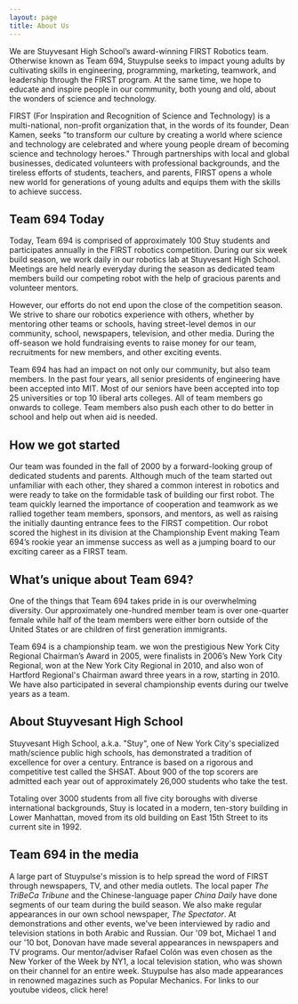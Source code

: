 ```yaml
---
layout: page
title: About Us
---
```

We are Stuyvesant High School’s award-winning FIRST Robotics team. Otherwise known as Team 694, Stuypulse seeks to impact young adults by cultivating skills in engineering, programming, marketing, teamwork, and leadership through the FIRST program. At the same time, we hope to educate and inspire people in our community, both young and old, about the wonders of science and technology.

FIRST (For Inspiration and Recognition of Science and Technology) is a multi-national, non-profit organization that, in the words of its founder, Dean Kamen, seeks "to transform our culture by creating a world where science and technology are celebrated and where young people dream of becoming science and technology heroes." Through partnerships with local and global businesses, dedicated volunteers with professional backgrounds, and the tireless efforts of students, teachers, and parents, FIRST opens a whole new world for generations of young adults and equips them with the skills to achieve success.

## Team 694 Today
Today, Team 694 is comprised of approximately 100 Stuy students and participates annually in the FIRST robotics competition. During our six week build season, we work daily in our robotics lab at Stuyvesant High School. Meetings are held nearly everyday during the season as dedicated team members build our competing robot with the help of gracious parents and volunteer mentors.

However, our efforts do not end upon the close of the competition season. We strive to share our robotics experience with others, whether by mentoring other teams or schools,  having street-level demos in our community, school, newspapers, television, and other media. During the off-season we hold fundraising events to raise money for our team, recruitments for new members, and other exciting events.

Team 694 has had an impact  on not only our community, but also team members. In the past four years, all senior presidents of engineering have been accepted into MIT. Most of our seniors have been accepted into top 25 universities or top 10 liberal arts colleges. All of team members go onwards to college. Team members also push each other to do better in school and help out when aid is needed.

## How we got started
Our team was founded in the fall of 2000 by a forward-looking group of dedicated students and parents. Although much of the team started out unfamiliar with each other, they shared a common interest in robotics and were ready to take on the formidable task of building our first robot. The team quickly learned the importance of cooperation and teamwork as we rallied together team members, sponsors, and mentors, as well as raising the initially daunting entrance fees to the FIRST competition. Our robot scored the highest in its division at the Championship Event making Team 694’s rookie year an immense success as well as a jumping board to our exciting career as a FIRST team.

## What’s unique about Team 694?
One of the things that Team 694 takes pride in is our overwhelming diversity. Our approximately one-hundred member team is over one-quarter female while half of the team members were either born outside of the United States or are children of first generation immigrants.

Team 694 is a championship team. we won the prestigious New York City Regional Chairman’s Award in 2005, were finalists in 2006’s New York City Regional, won at the New York City Regional in 2010, and also won of Hartford Regional's Chairman award three years in a row, starting in 2010. We have also participated in several championship events during our twelve years as a team.

## About Stuyvesant High School
Stuyvesant High School, a.k.a. "Stuy", one of New York City's specialized math/science public high schools, has demonstrated a tradition of excellence for over a century. Entrance is based on a rigorous and competitive test called the SHSAT. About 900 of the top scorers are admitted each year out of approximately 26,000 students who take the test.

Totaling over 3000 students from all five city boroughs with diverse international backgrounds, Stuy is located in a modern, ten-story building in Lower Manhattan, moved from its old building on East 15th Street to its current site in 1992.

## Team 694 in the media
A large part of Stuypulse's mission is to help spread the word of FIRST through newspapers, TV, and other media outlets.  The local paper *The TriBeCa Tribune* and the Chinese-language paper *China Daily* have done segments of our team during the build season. We also make regular appearances in our own school newspaper, *The Spectator*.  At demonstrations and other events, we've been interviewed by radio and television stations in both Arabic and Russian. Our '09 bot, Michael 1 and our '10 bot, Donovan have made several appearances in newspapers and TV programs. Our mentor/adviser Rafael Colón was even chosen as the New Yorker of the Week by NY1, a local television station, who was shown on their channel for an entire week. Stuypulse has also made appearances in renowned magazines such as Popular Mechanics. For links to our youtube videos, click here!
